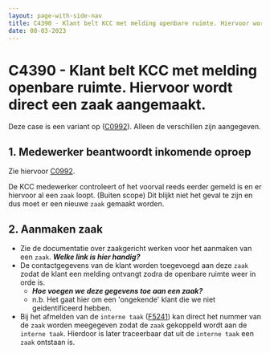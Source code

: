 ```yaml
---
layout: page-with-side-nav
title: C4390 - Klant belt KCC met melding openbare ruimte. Hiervoor wordt direct een zaak aangemaakt.
date: 08-03-2023
---
```


# C4390 - Klant belt KCC met melding openbare ruimte. Hiervoor wordt direct een zaak aangemaakt.

Deze case is een variant op ([C0992](./0992.md)). Alleen de verschillen zijn aangegeven.

## 1. Medewerker beantwoordt inkomende oproep

Zie hiervoor [C0992](./0992.md).

De KCC medewerker controleert of het voorval reeds eerder gemeld is en er hiervoor al een `zaak` loopt. (Buiten scope)
Dit blijkt niet het geval te zijn en dus moet er een nieuwe `zaak` gemaakt worden.

## 2. Aanmaken zaak

- Zie de documentatie over zaakgericht werken voor het aanmaken van een `zaak`.
___Welke link is hier handig?___
- De contactgegevens van de klant worden toegevoegd aan deze `zaak` zodat de klant een melding ontvangt zodra de openbare ruimte weer in orde is.
    - ___Hoe voegen we deze gegevens toe aan een zaak?___
    - n.b. Het gaat hier om een 'ongekende' klant die we niet geidentificeerd hebben.
- Bij het afmelden van de `interne taak` ([F5241](./5241.md)) kan direct het nummer van de `zaak` worden meegegeven zodat de `zaak` gekoppeld wordt aan de `interne taak`. Hierdoor is later traceerbaar dat uit de `interne taak` een `zaak` ontstaan is.
